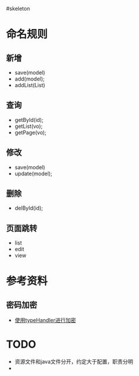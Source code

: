 #skeleton

# 命名规则

## 新增
* save(model)
* add(model);
* addList(List<model>)

## 查询
* getById(id);
* getList(vo);
* getPage(vo);

## 修改
* save(model)
* update(model);

## 删除
* delById(id);

## 页面跳转
* list
* edit
* view



# 参考资料

## 密码加密
* [使用typeHandler进行加密](http://www.thespringriver.com/simple-example-of-mybatis-java-maven-implementation-8-customized-type-handler/ "使用typeHandler处理密码")

  
  
# TODO
* 资源文件和java文件分开，约定大于配置，职责分明
*